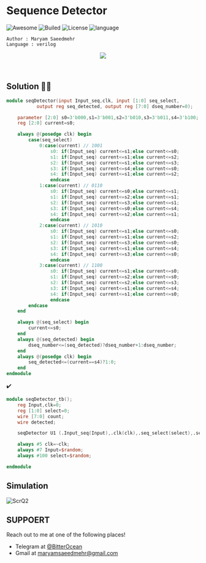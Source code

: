 # Sequence Detector
![Awesome](https://cdn.rawgit.com/sindresorhus/awesome/d7305f38d29fed78fa85652e3a63e154dd8e8829/media/badge.svg)
![Builed](https://img.shields.io/azure-devops/build/totodem/8cf3ec0e-d0c2-4fcd-8206-ad204f254a96/2?style=flat)
![License](https://img.shields.io/packagist/l/doctrine/orm)
![language](https://img.shields.io/badge/language-verilog-orange)

`Author : Maryam Saeedmehr`   
`Language : verilog`

<p align="center">
<img src="https://user-images.githubusercontent.com/60509979/77752672-a31f1900-7045-11ea-9eda-8bd3ad3f6cae.png">
</p>
</br>  

## **Solution** :metal::sunglasses:   

```verilog
module seqDetector(input Input_seq,clk, input [1:0] seq_select,
		   output reg seq_detected, output reg [7:0] dseq_number=0);

	parameter [2:0] s0=3'b000,s1=3'b001,s2=3'b010,s3=3'b011,s4=3'b100;
	reg [2:0] current=s0;

	always @(posedge clk) begin
		case(seq_select)
			0:case(current) // 1001
				s0: if(Input_seq) current<=s1;else current<=s0;
				s1: if(Input_seq) current<=s1;else current<=s2;
				s2: if(Input_seq) current<=s1;else current<=s3;
				s3: if(Input_seq) current<=s4;else current<=s0;
				s4: if(Input_seq) current<=s1;else current<=s2;
				endcase
			1:case(current) // 0110
				s0: if(Input_seq) current<=s0;else current<=s1;
				s1: if(Input_seq) current<=s2;else current<=s1;
				s2: if(Input_seq) current<=s3;else current<=s1;
				s3: if(Input_seq) current<=s0;else current<=s4;
				s4: if(Input_seq) current<=s2;else current<=s1;
				endcase
			2:case(current) // 1010
				s0: if(Input_seq) current<=s1;else current<=s0;
				s1: if(Input_seq) current<=s1;else current<=s2;
				s2: if(Input_seq) current<=s3;else current<=s0;
				s3: if(Input_seq) current<=s1;else current<=s4;
				s4: if(Input_seq) current<=s3;else current<=s0;
				endcase
			3:case(current) // 1100
				s0: if(Input_seq) current<=s1;else current<=s0;
				s1: if(Input_seq) current<=s2;else current<=s0;
				s2: if(Input_seq) current<=s2;else current<=s3;
				s3: if(Input_seq) current<=s1;else current<=s4;
				s4: if(Input_seq) current<=s1;else current<=s0;
				endcase
		endcase
	end

	always @(seq_select) begin
		current<=s0;
	end
	always @(seq_detected) begin
		dseq_number<=(seq_detected)?dseq_number+1:dseq_number;
	end
	always @(posedge clk) begin
		seq_detected<=(current==s4)?1:0;
	end
endmodule
```
:heavy_check_mark:   

```verilog
module seqDetector_tb();
	reg Input,clk=0;
	reg [1:0] select=0;
	wire [7:0] count;
	wire detected;

	seqDetector U1 (.Input_seq(Input),.clk(clk),.seq_select(select),.seq_detected(detected),.dseq_number(count));

	always #5 clk=~clk;
	always #7 Input=$random;
	always #100 select=$random;

endmodule
```
  
## **Simulation**
![ScrQ2](https://user-images.githubusercontent.com/60509979/77752917-1aed4380-7046-11ea-99b1-8e89ed47d77c.png)


## **SUPPOERT**

Reach out to me at one of the following places!

- Telegram at <a href="https://t.me/BitterOcean" target="_blank">@BitterOcean</a>
- Gmail at <a href="mailto:maryamsaeedmehr@gmail.com" target="_blank">maryamsaeedmehr@gmail.com</a>
